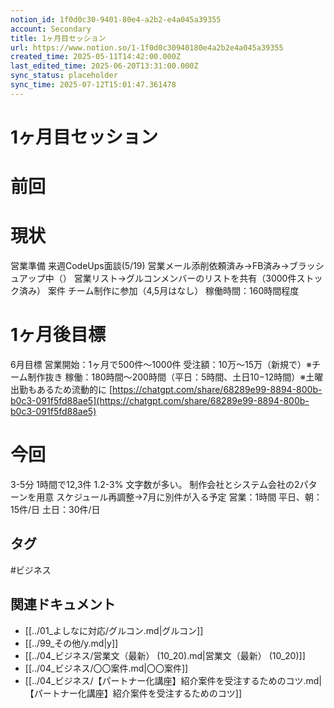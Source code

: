```yaml
---
notion_id: 1f0d0c30-9401-80e4-a2b2-e4a045a39355
account: Secondary
title: 1ヶ月目セッション
url: https://www.notion.so/1-1f0d0c30940180e4a2b2e4a045a39355
created_time: 2025-05-11T14:42:00.000Z
last_edited_time: 2025-06-20T13:31:00.000Z
sync_status: placeholder
sync_time: 2025-07-12T15:01:47.361478
---
```

# 1ヶ月目セッション

# 前回
# 現状
営業準備
  来週CodeUps面談(5/19)
  営業メール添削依頼済み→FB済み→ブラッシュアップ中（）
  営業リスト→グルコンメンバーのリストを共有（3000件ストック済み）
案件
  チーム制作に参加（4,5月はなし）
稼働時間：160時間程度
# 1ヶ月後目標
6月目標
  営業開始：1ヶ月で500件〜1000件
  受注額：10万〜15万（新規で）※チーム制作抜き
  稼働：180時間〜200時間（平日：5時間、土日10−12時間）※土曜出勤もあるため流動的に
[https://chatgpt.com/share/68289e99-8894-800b-b0c3-091f5fd88ae5](https://chatgpt.com/share/68289e99-8894-800b-b0c3-091f5fd88ae5)
# 今回
3-5分
1時間で12,3件
1.2-3%
文字数が多い。
制作会社とシステム会社の2パターンを用意
スケジュール再調整→7月に別件が入る予定
営業：1時間
平日、朝：15件/日
土日：30件/日

## タグ

#ビジネス 

## 関連ドキュメント

- [[../01_よしなに対応/グルコン.md|グルコン]]
- [[../99_その他/y.md|y]]
- [[../04_ビジネス/営業文（最新） (10_20).md|営業文（最新） (10_20)]]
- [[../04_ビジネス/〇〇案件.md|〇〇案件]]
- [[../04_ビジネス/【パートナー化講座】紹介案件を受注するためのコツ.md|【パートナー化講座】紹介案件を受注するためのコツ]]
